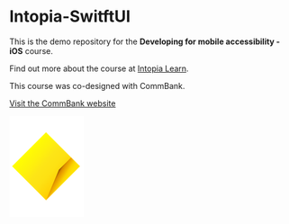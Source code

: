 # Intopia-SwitftUI

This is the demo repository for the **Developing for mobile accessibility - iOS** course.

Find out more about the course at [Intopia Learn](https://learn.intopia.digital/).

This course was co-designed with CommBank.

[Visit the CommBank website](https://www.commbank.com.au/ )

![CommBank Logo](commonwealth-bank.png)
